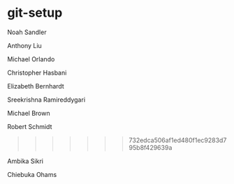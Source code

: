 # git-setup

Noah Sandler

Anthony Liu

Michael Orlando

Christopher Hasbani

Elizabeth Bernhardt

Sreekrishna Ramireddygari

Michael Brown

Robert Schmidt
>>>>>>> 732edca506af1ed480f1ec9283d795b8f429639a

Ambika Sikri

Chiebuka Ohams
